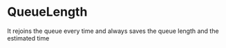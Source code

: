 # QueueLength
It rejoins the queue every time and always saves the queue length and the estimated time
